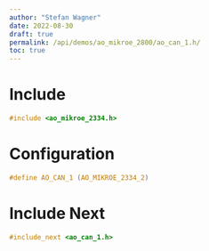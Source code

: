 ```yaml
---
author: "Stefan Wagner"
date: 2022-08-30
draft: true
permalink: /api/demos/ao_mikroe_2800/ao_can_1.h/
toc: true
---
```


# Include

```c
#include <ao_mikroe_2334.h>
```

# Configuration

```c
#define AO_CAN_1 (AO_MIKROE_2334_2)
```

# Include Next

```c
#include_next <ao_can_1.h>
```
